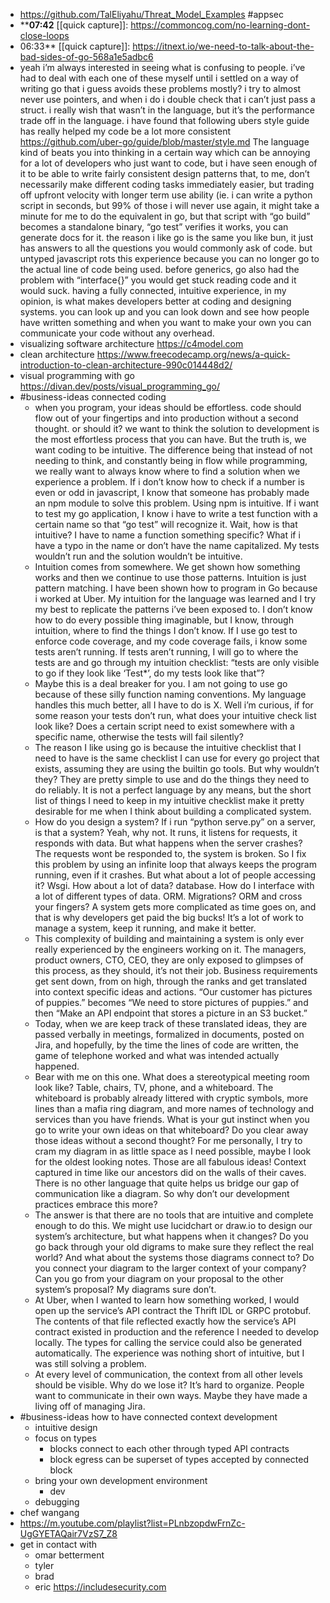 - https://github.com/TalEliyahu/Threat_Model_Examples #appsec
- ****07:42** [[quick capture]]:  https://commoncog.com/no-learning-dont-close-loops
- 06:33** [[quick capture]]:  https://itnext.io/we-need-to-talk-about-the-bad-sides-of-go-568a1e5adbc6
- yeah i’m always interested in seeing what is confusing to people. i’ve had to deal with each one of these myself until i settled on a way of writing go that i guess avoids these problems mostly? i try to almost never use pointers, and when i do i double check that i can’t just pass a struct. i really wish that wasn’t in the language, but it’s the performance trade off in the language. i have found that following ubers style guide has really helped my code be a lot more consistent https://github.com/uber-go/guide/blob/master/style.md The language kind of beats you into thinking in a certain way which can be annoying for a lot of developers who just want to code, but i have seen enough of it to be able to write fairly consistent design patterns that, to me, don’t necessarily make different coding tasks immediately easier, but trading off upfront velocity with longer term use ability (ie. i can write a python script in seconds, but 99% of those i will never use again, it might take a minute for me to do the equivalent in go, but that script with “go build” becomes a standalone binary, “go test” verifies it works, you can generate docs for it. the reason i like go is the same you like bun, it just has answers to all the questions you would commonly ask of code. but untyped javascript rots this experience because you can no longer go to the actual line of code being used. before generics, go also had the problem with “interface{}” you would get stuck reading code and it would suck. having a fully connected, intuitive experience, in my opinion, is what makes developers better at coding and designing systems. you can look up and you can look down and see how people have written something and when you want to make your own you can communicate your code without any overhead.
- visualizing software architecture https://c4model.com
- clean architecture https://www.freecodecamp.org/news/a-quick-introduction-to-clean-architecture-990c014448d2/
- visual programming with go https://divan.dev/posts/visual_programming_go/
- #business-ideas connected coding
	- when you program, your ideas should be effortless. code should flow out of your fingertips and into production without a second thought. or should it? we want to think the solution to development is the most effortless process that you can have. But the truth is, we want coding to be intuitive. The difference being that instead of not needing to think, and constantly being in flow while programming, we really want to always know where to find a solution when we experience a problem. If i don’t know how to check if a number is even or odd in javascript, I know that someone has probably made an npm module to solve this problem. Using npm is intuitive. If i want to test my go application, I know i have to write a test function with a certain name so that “go test” will recognize it. Wait, how is that intuitive? I have to name a function something specific? What if i have a typo in the name or don’t have the name capitalized. My tests wouldn’t run and the solution wouldn’t be intuitive.
	- Intuition comes from somewhere. We get shown how something works and then we continue to use those patterns. Intuition is just pattern matching. I have been shown how to program in Go because i worked at Uber. My intuition for the language was learned and I try my best to replicate the patterns i’ve been exposed to. I don’t know how to do every possible thing imaginable, but I know, through intuition, where to find the things I don’t know. If I use go test to enforce code coverage, and my code coverage fails, i know some tests aren’t running. If tests aren’t running, I will go to where the tests are and go through my intuition checklist: “tests are only visible to go if they look like ‘Test*’, do my tests look like that”?
	- Maybe this is a deal breaker for you. I am not going to use go because of these silly function naming conventions. My language handles this much better, all I have to do is X. Well i’m curious, if for some reason your tests don’t run, what does your intuitive check list look like? Does a certain script need to exist somewhere with a specific name, otherwise the tests will fail silently?
	- The reason I like using go is because the intuitive checklist that I need to have is the same checklist I can use for every go project that exists, assuming they are using the builtin go tools. But why wouldn’t they? They are pretty simple to use and do the things they need to do reliably. It is not a perfect language by any means, but the short list of things I need to keep in my intuitive checklist make it pretty desirable for me when I think about building a complicated system.
	- How do you design a system? If i run “python serve.py” on a server, is that a system? Yeah, why not. It runs, it listens for requests, it responds with data. But what happens when the server crashes? The requests wont be responded to, the system is broken. So I fix this problem  by using an infinite loop that always keeps the program running, even if it crashes. But what about a lot of people accessing it? Wsgi. How about a lot of data? database. How do I interface with a lot of different types of data. ORM. Migrations? ORM and cross your fingers? A system gets more complicated as time goes on, and that is why developers get paid the big bucks! It’s a lot of work to manage a system, keep it running, and make it better.
	- This complexity of building and maintaining a system is only ever really experienced by the engineers working on it. The managers, product owners, CTO, CEO, they are only exposed to glimpses of this process, as they should, it’s not their job. Business requirements get sent down, from on high, through the ranks and get translated into context specific ideas and actions. “Our customer has pictures of puppies.” becomes “We need to store pictures of puppies.” and then “Make an API endpoint that stores a picture in an S3 bucket.”
	- Today, when we are keep track of these translated ideas, they are passed verbally in meetings, formalized in documents, posted on Jira, and hopefully, by the time the lines of code are written, the game of telephone worked and what was intended actually happened.
	- Bear with me on this one. What does a stereotypical meeting room look like? Table, chairs, TV, phone, and a whiteboard. The whiteboard is probably already littered with cryptic symbols, more lines than a mafia ring diagram, and more names of technology and services than you have friends. What is your gut instinct when you go to write your own ideas on that whiteboard? Do you clear away those ideas without a second thought? For me personally, I try to cram my diagram in as little space as I need possible, maybe I look for the oldest looking notes. Those are all fabulous ideas! Context captured in time like our ancestors did on the walls of their caves. There is no other language that quite helps us bridge our gap of communication like a diagram. So why don’t our development practices embrace this more?
	- The answer is that there are no tools that are intuitive and complete enough to do this. We might use lucidchart or draw.io to design our system’s architecture, but what happens when it changes? Do you go back through your old digrams to make sure they reflect the real world? And what about the systems those diagrams connect to? Do you connect your diagram to the larger context of your company? Can you go from your diagram on your proposal to the other system’s proposal? My diagrams sure don’t.
	- At Uber, when I wanted to learn how something worked, I would open up the service’s API contract the Thrift IDL or GRPC protobuf. The contents of that file reflected exactly how the service’s API contract existed in production and the reference I needed to develop locally. The types for calling the service could also be generated automatically. The experience was nothing short of intuitive, but I was still solving a problem.
	- At every level of communication, the context from all other levels should be visible. Why do we lose it? It’s hard to organize. People want to communicate in their own ways. Maybe they have made a living off of managing Jira.
- #business-ideas how to have connected context development
	- intuitive design
	- focus on types
		- blocks connect to each other through typed API contracts
		- block egress can be superset of types accepted by connected block
	- bring your own development environment
		- dev
	- debugging
- chef wangang
- https://m.youtube.com/playlist?list=PLnbzopdwFrnZc-UgGYETAQair7VzS7_Z8
- get in contact with
	- omar betterment
	- tyler
	- brad
	- eric https://includesecurity.com
